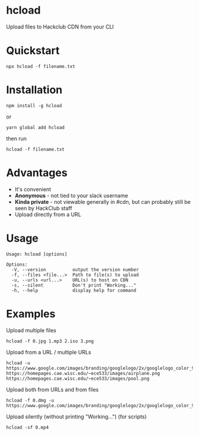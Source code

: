 # hcload
Upload files to Hackclub CDN from your CLI

# Quickstart
```
npx hcload -f filename.txt
```

# Installation
```
npm install -g hcload
```

or 

```
yarn global add hcload
```

then run

```
hcload -f filename.txt
```

# Advantages

- It's convenient
- **Anonymous** - not tied to your slack username
- **Kinda private** - not viewable generally in #cdn, but can probably still be seen by HackClub staff
- Upload directly from a URL

# Usage

```
Usage: hcload [options]

Options:
  -V, --version          output the version number
  -f, --files <file...>  Path to file(s) to upload
  -u, --urls <url...>    URL(s) to host on CDN
  -s, --silent           Don't print "Working..."
  -h, --help             display help for command
```

# Examples

Upload multiple files

```
hcload -f 0.jpg 1.mp3 2.iso 3.png
```

Upload from a URL / multiple URLs

```
hcload -u https://www.google.com/images/branding/googlelogo/2x/googlelogo_color_92x30dp.png https://homepages.cae.wisc.edu/~ece533/images/airplane.png https://homepages.cae.wisc.edu/~ece533/images/pool.png
```

Upload both from URLs and from files

```
hcload -f 0.dmg -u https://www.google.com/images/branding/googlelogo/2x/googlelogo_color_92x30dp.png 
```

Upload silently (without printing "Working...") (for scripts)
```
hcload -sf 0.mp4
```
